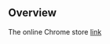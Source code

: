 ## Overview
The online Chrome store [link](https://chromewebstore.google.com/detail/simple-douyin-downloader/hpdbhmoofegmpcggbhofpkpppkcncnmj)
